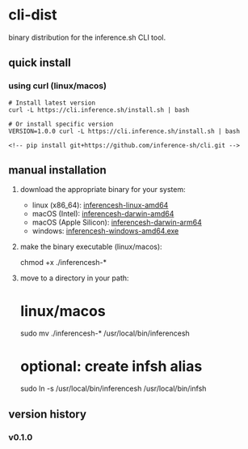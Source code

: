 # cli-dist

binary distribution for the inference.sh CLI tool.

## quick install

### using curl (linux/macos)

    # Install latest version
    curl -L https://cli.inference.sh/install.sh | bash

    # Or install specific version
    VERSION=1.0.0 curl -L https://cli.inference.sh/install.sh | bash

<!-- ### using pip -->

    <!-- pip install git+https://github.com/inference-sh/cli.git -->

## manual installation

1. download the appropriate binary for your system:
   - linux (x86_64): [inferencesh-linux-amd64](https://raw.githubusercontent.com/inference-sh/cli-dist/main/latest/inferencesh-linux-amd64)
   - macOS (Intel): [inferencesh-darwin-amd64](https://raw.githubusercontent.com/inference-sh/cli-dist/main/latest/inferencesh-darwin-amd64)
   - macOS (Apple Silicon): [inferencesh-darwin-arm64](https://raw.githubusercontent.com/inference-sh/cli-dist/main/latest/inferencesh-darwin-arm64)
   - windows: [inferencesh-windows-amd64.exe](https://raw.githubusercontent.com/inference-sh/cli-dist/main/latest/inferencesh-windows-amd64.exe)

2. make the binary executable (linux/macos):

    chmod +x ./inferencesh-*

3. move to a directory in your path:

    # linux/macos
    sudo mv ./inferencesh-* /usr/local/bin/inferencesh

    # optional: create infsh alias
    sudo ln -s /usr/local/bin/inferencesh /usr/local/bin/infsh

## version history

### v0.1.0

